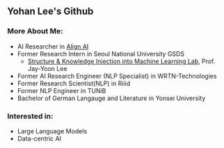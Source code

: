 ## Yohan Lee's Github

### More About Me:

- AI Researcher in [Align AI](https://tryalign.ai/)
- Former Research Intern in Seoul National University GSDS
  - [Structure & Knowledge Injection into Machine Learning Lab](https://www.skiml.snu.ac.kr/), Prof. Jay-Yoon Lee
- Former AI Research Engineer (NLP Specialist) in WRTN-Technologies
- Former Research Scientist(NLP) in Riiid
- Former NLP Engineer in TUNiB
- Bachelor of German Langauge and Literature in Yonsei University

### Interested in:

- Large Language Models
- Data-centric AI

<!--
**l-yohai/l-yohai** is a ✨ _special_ ✨ repository because its `README.md` (this file) appears on your GitHub profile.

Here are some ideas to get you started:

- 🔭 I’m currently working on ...
- 🌱 I’m currently learning ...
- 👯 I’m looking to collaborate on ...
- 🤔 I’m looking for help with ...
- 💬 Ask me about ...
- 📫 How to reach me: ...
- 😄 Pronouns: ...
- ⚡ Fun fact: ...


Notes: If you want use this readme, firstly star it please. If you can't align your repositories like this, please change your repository desription to shorter than now. Maybe 4 or 5 word will be good.

![Metrics](https://metrics.lecoq.io/l-yohai?template=classic&base.header=0&base.activity=0&base.community=0&base.repositories=0&base.metadata=0&achievements=1&achievements.threshold=C&achievements.secrets=true&achievements.limit=0&config.timezone=Europe%2FIstanbul)

-->

